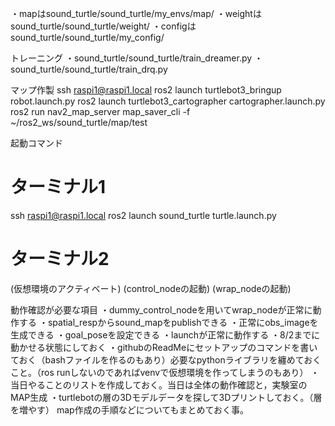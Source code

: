 ・mapはsound_turtle/sound_turtle/my_envs/map/
・weightはsound_turtle/sound_turtle/weight/
・configはsound_turtle/sound_turtle/my_config/

トレーニング
・sound_turtle/sound_turtle/train_dreamer.py
・sound_turtle/sound_turtle/train_drq.py

マップ作製
ssh raspi1@raspi1.local
ros2 launch turtlebot3_bringup robot.launch.py
ros2 launch turtlebot3_cartographer cartographer.launch.py
ros2 run nav2_map_server map_saver_cli -f ~/ros2_ws/sound_turtle/map/test

起動コマンド
# ターミナル1
ssh raspi1@raspi1.local
ros2 launch sound_turtle turtle.launch.py
# ターミナル2
(仮想環境のアクティベート)
(control_nodeの起動)
(wrap_nodeの起動)

動作確認が必要な項目
・dummy_control_nodeを用いてwrap_nodeが正常に動作する
	・spatial_respからsound_mapをpublishできる
	・正常にobs_imageを生成できる
	・goal_poseを設定できる
・launchが正常に動作する
・8/2までに動かせる状態にしておく 
・githubのReadMeにセットアップのコマンドを書いておく（bashファイルを作るのもあり）必要なpythonライブラリを纏めておくこと。（ros runしないのであればvenvで仮想環境を作ってしまうのもあり）
・当日やることのリストを作成しておく。当日は全体の動作確認と，実験室のMAP生成
・turtlebotの層の3Dモデルデータを探して3Dプリントしておく。（層を増やす）
map作成の手順などについてもまとめておく事。
